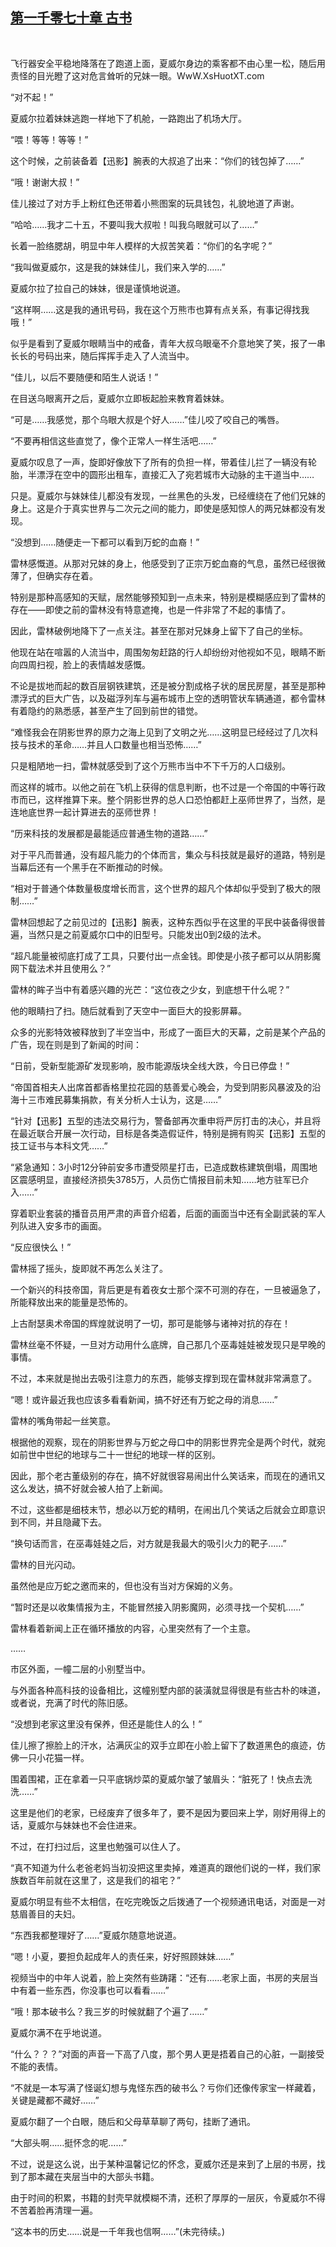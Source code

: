 ## [第一千零七十章 古书](https://www.xxbiquge.com/11_11222/9051195.html)
﻿

  飞行器安全平稳地降落在了跑道上面，夏威尔身边的乘客都不由心里一松，随后用责怪的目光瞪了这对危言耸听的兄妹一眼。WwW.XsHuotXT.com

  “对不起！”

  夏威尔拉着妹妹逃跑一样地下了机舱，一路跑出了机场大厅。

  “喂！等等！等等！”

  这个时候，之前装备着【迅影】腕表的大叔追了出来：“你们的钱包掉了……”

  “哦！谢谢大叔！”

  佳儿接过了对方手上粉红色还带着小熊图案的玩具钱包，礼貌地道了声谢。

  “哈哈……我才二十五，不要叫我大叔啦！叫我乌眼就可以了……”

  长着一脸络腮胡，明显中年人模样的大叔苦笑着：“你们的名字呢？”

  “我叫做夏威尔，这是我的妹妹佳儿，我们来入学的……”

  夏威尔拉了拉自己的妹妹，很是谨慎地说道。

  “这样啊……这是我的通讯号码，我在这个万熊市也算有点关系，有事记得找我哦！”

  似乎是看到了夏威尔眼睛当中的戒备，青年大叔乌眼毫不介意地笑了笑，报了一串长长的号码出来，随后挥挥手走入了人流当中。

  “佳儿，以后不要随便和陌生人说话！”

  在目送乌眼离开之后，夏威尔立即板起脸来教育着妹妹。

  “可是……我感觉，那个乌眼大叔是个好人……”佳儿咬了咬自己的嘴唇。

  “不要再相信这些直觉了，像个正常人一样生活吧……”

  夏威尔叹息了一声，旋即好像放下了所有的负担一样，带着佳儿拦了一辆没有轮胎，半漂浮在空中的圆形出租车，直接汇入了宛若城市大动脉的主干道当中……

  只是。夏威尔与妹妹佳儿都没有发现，一丝黑色的头发，已经缠绕在了他们兄妹的身上。这是介于真实世界与二次元之间的能力，即使是感知惊人的两兄妹都没有发现。

  “没想到……随便走一下都可以看到万蛇的血裔！”

  雷林感慨道。从那对兄妹的身上，他感受到了正宗万蛇血裔的气息，虽然已经很微薄了，但确实存在着。

  特别是那种高感知的天赋，居然能够预知到一点未来，特别是模糊感应到了雷林的存在——即使之前的雷林没有特意遮掩，也是一件非常了不起的事情了。

  因此，雷林破例地降下了一点关注。甚至在那对兄妹身上留下了自己的坐标。

  他现在站在喧嚣的人流当中，周围匆匆赶路的行人却纷纷对他视如不见，眼睛不断向四周扫视，脸上的表情越发感慨。

  不论是拔地而起的数百层钢铁建筑，还是被分割成格子状的居民房屋，甚至是那种漂浮式的巨大广告，以及磁浮列车与遍布城市上空的透明管状车辆通道，都令雷林有着隐约的熟悉感，甚至产生了回到前世的错觉。

  “难怪我会在阴影世界的原力之海上见到了文明之光……这明显已经经过了几次科技与技术的革命……并且人口数量也相当恐怖……”

  只是粗陋地一扫，雷林就感受到了这个万熊市当中不下千万的人口级别。

  而这样的城市。以他之前在飞机上获得的信息判断，也不过是一个帝国的中等行政市而已，这样推算下来。整个阴影世界的总人口恐怕都赶上巫师世界了，当然，是连地底世界一起计算进去的巫师世界！

  “历来科技的发展都是最能适应普通生物的道路……”

  对于平凡而普通，没有超凡能力的个体而言，集众与科技就是最好的道路，特别是当幕后还有一个黑手在不断推动的时候。

  “相对于普通个体数量极度增长而言，这个世界的超凡个体却似乎受到了极大的限制……”

  雷林回想起了之前见过的【迅影】腕表，这种东西似乎在这里的平民中装备得很普遍，当然只是之前夏威尔口中的旧型号。只能发出0到2级的法术。

  “超凡能量被彻底打成了工具，只要付出一点金钱。即使是小孩子都可以从阴影魔网下载法术并且使用么？”

  雷林的眸子当中有着感兴趣的光芒：“这位夜之少女，到底想干什么呢？”

  他的眼睛扫了扫。随后就看到了天空中一面巨大的投影屏幕。

  众多的光影特效被释放到了半空当中，形成了一面巨大的天幕，之前是某个产品的广告，现在则是到了新闻的时间：

  “日前，受新型能源矿发现影响，股市能源版块全线大跌，今日已停盘！”

  “帝国首相夫人出席首都香格里拉花园的慈善爱心晚会，为受到阴影风暴波及的沿海十三市难民募集捐款，有关分析人士认为，这是……”

  “针对【迅影】五型的违法交易行为，警备部再次重申将严厉打击的决心，并且将在最近联合开展一次行动，目标是各类造假证件，特别是拥有购买【迅影】五型的技工证书与本科文凭……”

  “紧急通知：3小时12分钟前安多市遭受陨星打击，已造成数栋建筑倒塌，周围地区震感明显，直接经济损失3785万，人员伤亡情报目前未知……地方驻军已介入……”

  穿着职业套装的播音员用严肃的声音介绍着，后面的画面当中还有全副武装的军人列队进入安多市的画面。

  “反应很快么！”

  雷林摇了摇头，旋即就不再怎么关注了。

  一个新兴的科技帝国，背后更是有着夜女士那个深不可测的存在，一旦被逼急了，所能释放出来的能量是恐怖的。

  上古耐瑟奥术帝国的辉煌就说明了一切，那可是能够与诸神对抗的存在！

  雷林丝毫不怀疑，一旦对方动用什么底牌，自己那几个巫毒娃娃被发现只是早晚的事情。

  不过，本来就是抛出去吸引注意力的东西，能够支撑到现在雷林就非常满意了。

  “嗯！或许最近我也应该多看看新闻，搞不好还有万蛇之母的消息……”

  雷林的嘴角带起一丝笑意。

  根据他的观察，现在的阴影世界与万蛇之母口中的阴影世界完全是两个时代，就宛如前世中世纪的地球与二十一世纪的地球一样的区别。

  因此，那个老古董级别的存在，搞不好就很容易闹出什么笑话来，而现在的通讯又这么发达，搞不好就会被人拍了上新闻。

  不过，这些都是细枝末节，想必以万蛇的精明，在闹出几个笑话之后就会立即意识到不同，并且隐藏下去。

  “换句话而言，在巫毒娃娃之后，对方就是我最大的吸引火力的靶子……”

  雷林的目光闪动。

  虽然他是应万蛇之邀而来的，但也没有当对方保姆的义务。

  “暂时还是以收集情报为主，不能冒然接入阴影魔网，必须寻找一个契机……”

  雷林看着新闻上正在循环播放的内容，心里突然有了一个主意。

  ……

  市区外面，一幢二层的小别墅当中。

  与外面各种高科技的设备相比，这幢别墅内部的装潢就显得很是有些古朴的味道，或者说，充满了时代的陈旧感。

  “没想到老家这里没有保养，但还是能住人的么！”

  佳儿擦了擦脸上的汗水，沾满灰尘的双手立即在小脸上留下了数道黑色的痕迹，仿佛一只小花猫一样。

  围着围裙，正在拿着一只平底锅炒菜的夏威尔皱了皱眉头：“脏死了！快点去洗洗……”

  这里是他们的老家，已经废弃了很多年了，要不是因为要回来上学，刚好用得上的话，夏威尔与妹妹也不会住进来。

  不过，在打扫过后，这里也勉强可以住人了。

  “真不知道为什么老爸老妈当初没把这里卖掉，难道真的跟他们说的一样，我们家族数百年前就在这里了，这是我们的祖宅？”

  夏威尔明显有些不太相信，在吃完晚饭之后拨通了一个视频通讯电话，对面是一对慈眉善目的夫妇。

  “东西我都整理好了……”夏威尔随意地说道。

  “嗯！小夏，要担负起成年人的责任来，好好照顾妹妹……”

  视频当中的中年人说着，脸上突然有些踌躇：“还有……老家上面，书房的夹层当中有着一些东西，你没事也可以看看……”

  “哦！那本破书么？我三岁的时候就翻了个遍了……”

  夏威尔满不在乎地说道。

  “什么？？？”对面的声音一下高了八度，那个男人更是捂着自己的心脏，一副接受不能的表情。

  “不就是一本写满了怪诞幻想与鬼怪东西的破书么？亏你们还像传家宝一样藏着，关键是藏都不藏好……”

  夏威尔翻了一个白眼，随后和父母草草聊了两句，挂断了通讯。

  “大部头啊……挺怀念的呢……”

  不过，说是这么说，出于某种温馨记忆的怀念，夏威尔还是来到了上层的书房，找到了那本藏在夹层当中的大部头书籍。

  由于时间的积累，书籍的封壳早就模糊不清，还积了厚厚的一层灰，令夏威尔不得不苦着脸再清理一遍。

  “这本书的历史……说是一千年我也信啊……”(未完待续。)
